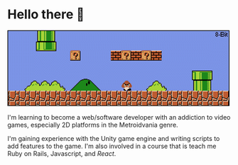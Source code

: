 # Hello there 👋

![](https://github.com/kevinjolley91/kevinjolley91/blob/main/21d.gif)

I'm learning to become a web/software developer with an addiction to video games, especially 2D platforms in the Metroidvania genre.

I'm gaining experience with the Unity game engine and writing scripts to add features to the game. I'm also involved in a course that is teach me Ruby on Rails, Javascript, and *React*.
<!--
**kevinjolley91/kevinjolley91** is a ✨ _special_ ✨ repository because its `README.md` (this file) appears on your GitHub profile.

Here are some ideas to get you started:

- 🔭 I’m currently working on ...
- 🌱 I’m currently learning ...
- 👯 I’m looking to collaborate on ...
- 🤔 I’m looking for help with ...
- 💬 Ask me about ...
- 📫 How to reach me: ...
- 😄 Pronouns: ...
- ⚡ Fun fact: ...
-->
